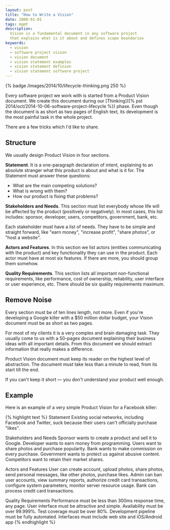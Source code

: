```yaml
---
layout: post
title: "How to Write a Vision"
date: 2000-01-01
tags: mgmt
description:
  Vision is a fundamental document in any software project
  that explains what is it about and defines scope boundaries
keywords:
  - vision
  - software project vision
  - vision document
  - vision statement examples
  - vision statement definion
  - vision statement software project
---
```


{% badge /images/2014/10/lifecycle-thinking.png 250 %}

Every software project we work with is started from a Product Vision document. We
create this document during our
[Thinking]({% pst 2014/oct/2014-10-06-software-project-lifecycle %})
phase. Even though the document is as short as two pages of English text,
its development is the most painful task in the whole project.

There are a few tricks which I'd like to share.

<!--more-->

## Structure

We usually design Product Vision in four sections.

**Statement**. It is a one-paragraph declaration of intent, explaining
to an absolute stranger what this product is about and what is it for.
The Statement must answer these questions:

 * What are the main competing solutions?
 * What is wrong with them?
 * How our product is fixing that problems?

**Stakeholders and Needs**. This section must list everybody whose life
will be affected by the product (positively or negatively). In most cases,
this list includes: sponsor, developer, users, competitors, government,
bank, etc.

Each stakeholder must have a list of needs. They have to be simple
and straight forward, like "earn money", "increase profit", "share photos",
or "host a website".

**Actors and Features**. In this section we list actors
(entities communicating with the product) and key functionality
they can use in the product. Each actor must have at most six features. If
there are more, you should group them somehow.

**Quality Requirements**. This section lists all important non-functional
requirements, like performance, cost of ownership, reliability, user
interface or user experience, etc. There should be six quality
requirements maximum.

## Remove Noise

Every section must be of ten lines length, not more. Even if you're
developing a Google killer with a $50 million dollar budget, your Vision
document must be as short as two pages.

For most of my clients it is a very complex and brain damaging task. They
usually come to us with a 50-pages document explaining their business
ideas with all important details. From this document we should extract
information that really makes a difference.

Product Vision document must keep its reader on the highest level
of abstraction. The document must take less than a minute to read,
from its start till the end.

If you can't keep it short &mdash; you don't understand your product well enough.

## Example

Here is an example of a very simple Product Vision
for a Facebook killer:

{% highlight text %}
Statement
  Existing social networks, including Facebook and Twitter,
  suck because their users can't officially purchase "likes".

Stakeholders and Needs
  Sponsor wants to create a product and sell it to Google.
  Developer wants to earn money from programming.
  Users want to share photos and purchase popularity.
  Bank wants to make commission on every purchase.
  Government wants to protect us against abusive content.
  Competitors want to retain their market shares.

Actors and Features
  User can create account, upload photos, share photos,
    send personal messages, like other photos, purchase likes.
  Admin can ban user accounts, view summary reports, authorize
    credit card transactions, configure system parameters,
    monitor server resource usage.
  Bank can process credit card transactions.

Quality Requirements
  Performance must be less than 300ms response time, any page.
  User interface must be attractive and simple.
  Availability must be over 99.999%.
  Test coverage must be over 80%.
  Development pipeline must be fully automated.
  Interfaces must include web site and iOS/Android app
{% endhighlight %}
